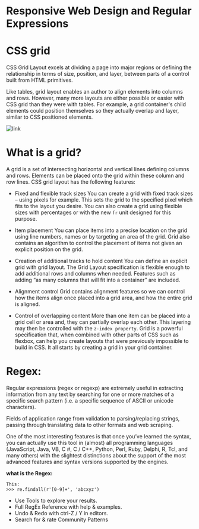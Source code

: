 # Responsive Web Design and Regular Expressions

# CSS grid
CSS Grid Layout excels at dividing a page into major regions or defining the relationship in terms of size, position, and layer, between parts of a control built from HTML primitives.

Like tables, grid layout enables an author to align elements into columns and rows. However, many more layouts are either possible or easier with CSS grid than they were with tables. For example, a grid container's child elements could position themselves so they actually overlap and layer, similar to CSS positioned elements.

![link](https://miro.medium.com/max/671/1*aN_Im5EoU8hswHF2Hkpksw.gif)

# What is a grid?
A grid is a set of intersecting horizontal and vertical lines defining columns and rows. Elements can be placed onto the grid within these column and row lines. CSS grid layout has the following features:

* Fixed and flexible track sizes
You can create a grid with fixed track sizes – using pixels for example. This sets the grid to the specified pixel which fits to the layout you desire. You can also create a grid using flexible sizes with percentages or with the new ```fr``` unit designed for this purpose.

* Item placement
You can place items into a precise location on the grid using line numbers, names or by targeting an area of the grid. Grid also contains an algorithm to control the placement of items not given an explicit position on the grid.

* Creation of additional tracks to hold content
You can define an explicit grid with grid layout. The Grid Layout specification is flexible enough to add additional rows and columns when needed. Features such as adding “as many columns that will fit into a container” are included.

* Alignment control
Grid contains alignment features so we can control how the items align once placed into a grid area, and how the entire grid is aligned. 

* Control of overlapping content
More than one item can be placed into a grid cell or area and, they can partially overlap each other. This layering may then be controlled with the ```z-index property```.
Grid is a powerful specification that, when combined with other parts of CSS such as flexbox, can help you create layouts that were previously impossible to build in CSS. It all starts by creating a grid in your grid container.

# Regex:

Regular expressions (regex or regexp) are extremely useful in extracting information from any text by searching for one or more matches of a specific search pattern (i.e. a specific sequence of ASCII or unicode characters).

Fields of application range from validation to parsing/replacing strings, passing through translating data to other formats and web scraping.

One of the most interesting features is that once you’ve learned the syntax, you can actually use this tool in (almost) all programming languages ​​(JavaScript, Java, VB, C #, C / C++, Python, Perl, Ruby, Delphi, R, Tcl, and many others) with the slightest distinctions about the support of the most advanced features and syntax versions supported by the engines.


 **what is the Regex:**
```
This:
>>> re.findall(r'[0-9]+', 'abcxyz')

```

* Use Tools to explore your results.
* Full RegEx Reference with help & examples.
* Undo & Redo with ctrl-Z / Y in editors.
* Search for & rate Community Patterns




